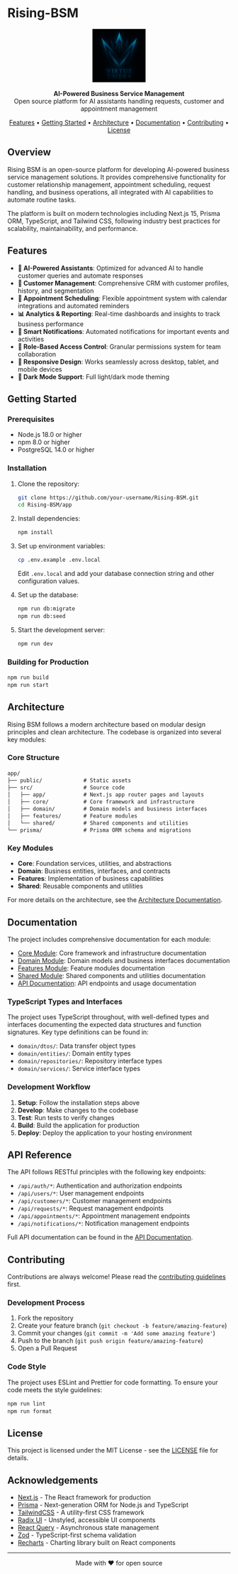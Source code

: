 # Rising-BSM

<p align="center">
  <img src="./app\public\images\Logo_vu.png" alt="Rising BSM Logo" width="120" />
</p>

<p align="center">
  <strong>AI-Powered Business Service Management</strong><br>
  Open source platform for AI assistants handling requests, customer and appointment management
</p>

<p align="center">
  <a href="#features">Features</a> •
  <a href="#getting-started">Getting Started</a> •
  <a href="#architecture">Architecture</a> •
  <a href="#documentation">Documentation</a> •
  <a href="#contributing">Contributing</a> •
  <a href="#license">License</a>
</p>

## Overview

Rising BSM is an open-source platform for developing AI-powered business service management solutions. It provides comprehensive functionality for customer relationship management, appointment scheduling, request handling, and business operations, all integrated with AI capabilities to automate routine tasks.

The platform is built on modern technologies including Next.js 15, Prisma ORM, TypeScript, and Tailwind CSS, following industry best practices for scalability, maintainability, and performance.

## Features

- **🤖 AI-Powered Assistants**: Optimized for advanced AI to handle customer queries and automate responses
- **👥 Customer Management**: Comprehensive CRM with customer profiles, history, and segmentation
- **📅 Appointment Scheduling**: Flexible appointment system with calendar integrations and automated reminders
- **📊 Analytics & Reporting**: Real-time dashboards and insights to track business performance
- **🔔 Smart Notifications**: Automated notifications for important events and activities
- **🔐 Role-Based Access Control**: Granular permissions system for team collaboration
- **📱 Responsive Design**: Works seamlessly across desktop, tablet, and mobile devices
- **🌙 Dark Mode Support**: Full light/dark mode theming

## Getting Started

### Prerequisites

- Node.js 18.0 or higher
- npm 8.0 or higher
- PostgreSQL 14.0 or higher

### Installation

1. Clone the repository:
   ```bash
   git clone https://github.com/your-username/Rising-BSM.git
   cd Rising-BSM/app
   ```

2. Install dependencies:
   ```bash
   npm install
   ```

3. Set up environment variables:
   ```bash
   cp .env.example .env.local
   ```
   Edit `.env.local` and add your database connection string and other configuration values.

4. Set up the database:
   ```bash
   npm run db:migrate
   npm run db:seed
   ```

5. Start the development server:
   ```bash
   npm run dev
   ```

### Building for Production

```bash
npm run build
npm run start
```

## Architecture

Rising BSM follows a modern architecture based on modular design principles and clean architecture. The codebase is organized into several key modules:

### Core Structure

```
app/
├── public/             # Static assets
├── src/                # Source code
│   ├── app/            # Next.js app router pages and layouts
│   ├── core/           # Core framework and infrastructure
│   ├── domain/         # Domain models and business interfaces
│   ├── features/       # Feature modules
│   └── shared/         # Shared components and utilities
└── prisma/             # Prisma ORM schema and migrations
```

### Key Modules

- **Core**: Foundation services, utilities, and abstractions
- **Domain**: Business entities, interfaces, and contracts
- **Features**: Implementation of business capabilities
- **Shared**: Reusable components and utilities

For more details on the architecture, see the [Architecture Documentation](#architecture).

## Documentation

The project includes comprehensive documentation for each module:

- [Core Module](./app/src/core/README.md): Core framework and infrastructure documentation
- [Domain Module](./app/src/domain/README.md): Domain models and business interfaces documentation
- [Features Module](./app/src/features/README.md): Feature modules documentation
- [Shared Module](./app/src/shared/README.md): Shared components and utilities documentation
- [API Documentation](./app/src/app/api/README.md): API endpoints and usage documentation

### TypeScript Types and Interfaces

The project uses TypeScript throughout, with well-defined types and interfaces documenting the expected data structures and function signatures. Key type definitions can be found in:

- `domain/dtos/`: Data transfer object types
- `domain/entities/`: Domain entity types
- `domain/repositories/`: Repository interface types
- `domain/services/`: Service interface types

### Development Workflow

1. **Setup**: Follow the installation steps above
2. **Develop**: Make changes to the codebase
3. **Test**: Run tests to verify changes
4. **Build**: Build the application for production
5. **Deploy**: Deploy the application to your hosting environment

## API Reference

The API follows RESTful principles with the following key endpoints:

- `/api/auth/*`: Authentication and authorization endpoints
- `/api/users/*`: User management endpoints
- `/api/customers/*`: Customer management endpoints
- `/api/requests/*`: Request management endpoints
- `/api/appointments/*`: Appointment management endpoints
- `/api/notifications/*`: Notification management endpoints

Full API documentation can be found in the [API Documentation](./app/src/app/api/README.md).

## Contributing

Contributions are always welcome! Please read the [contributing guidelines](./CONTRIBUTING.md) first.

### Development Process

1. Fork the repository
2. Create your feature branch (`git checkout -b feature/amazing-feature`)
3. Commit your changes (`git commit -m 'Add some amazing feature'`)
4. Push to the branch (`git push origin feature/amazing-feature`)
5. Open a Pull Request

### Code Style

The project uses ESLint and Prettier for code formatting. To ensure your code meets the style guidelines:

```bash
npm run lint
npm run format
```

## License

This project is licensed under the MIT License - see the [LICENSE](./LICENSE) file for details.

## Acknowledgements

- [Next.js](https://nextjs.org/) - The React framework for production
- [Prisma](https://www.prisma.io/) - Next-generation ORM for Node.js and TypeScript
- [TailwindCSS](https://tailwindcss.com/) - A utility-first CSS framework
- [Radix UI](https://www.radix-ui.com/) - Unstyled, accessible UI components
- [React Query](https://tanstack.com/query/latest) - Asynchronous state management
- [Zod](https://zod.dev/) - TypeScript-first schema validation
- [Recharts](https://recharts.org/) - Charting library built on React components

---

<p align="center">Made with ❤️ for open source</p>
